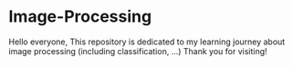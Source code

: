 # Image-Processing

Hello everyone,
This repository is dedicated to my learning journey about image processing (including classification, ...)
Thank you for visiting!
